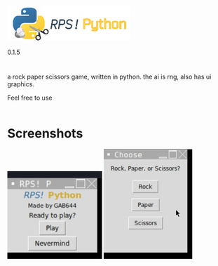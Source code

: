 <img src="LogoFull.png" height="80">
<p>0.1.5</p>
<h1></h1>

a rock paper scissors game, written in python.
the ai is rng, also has ui graphics.

Feel free to use
<br></br>
<h1>Screenshots</h1>
<img src="screenshots/1-ver0.1.5.jpg" alt="Main Menu window" weight="100" height="200">
<img src="screenshots/2.jpg" alt="Choosing window" weight="200" height="250">

